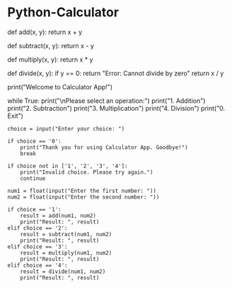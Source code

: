 # Python-Calculator 
def add(x, y):
    return x + y

def subtract(x, y):
    return x - y

def multiply(x, y):
    return x * y

def divide(x, y):
    if y == 0:
        return "Error: Cannot divide by zero"
    return x / y

print("Welcome to Calculator App!")

while True:
    print("\nPlease select an operation:")
    print("1. Addition")
    print("2. Subtraction")
    print("3. Multiplication")
    print("4. Division")
    print("0. Exit")

    choice = input("Enter your choice: ")

    if choice == '0':
        print("Thank you for using Calculator App. Goodbye!")
        break

    if choice not in ['1', '2', '3', '4']:
        print("Invalid choice. Please try again.")
        continue

    num1 = float(input("Enter the first number: "))
    num2 = float(input("Enter the second number: "))

    if choice == '1':
        result = add(num1, num2)
        print("Result: ", result)
    elif choice == '2':
        result = subtract(num1, num2)
        print("Result: ", result)
    elif choice == '3':
        result = multiply(num1, num2)
        print("Result: ", result)
    elif choice == '4':
        result = divide(num1, num2)
        print("Result: ", result)
        
